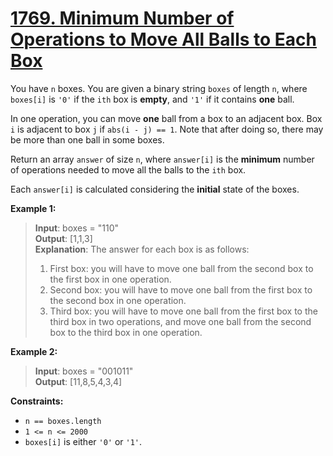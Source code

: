 # **[1769. Minimum Number of Operations to Move All Balls to Each Box](https://leetcode.com/problems/minimum-number-of-operations-to-move-all-balls-to-each-box/description/)**

You have `n` boxes. You are given a binary string `boxes` of length `n`, where `boxes[i]` is `'0'` if the `ith` box is **empty**, and `'1'` if it contains **one** ball.

In one operation, you can move **one** ball from a box to an adjacent box. Box `i` is adjacent to box `j` if `abs(i - j) == 1`. Note that after doing so, there may be more than one ball in some boxes.

Return an array `answer` of size `n`, where `answer[i]` is the **minimum** number of operations needed to move all the balls to the `ith` box.

Each `answer[i]` is calculated considering the **initial** state of the boxes.

**Example 1:**

> **Input**: boxes = "110"  
> **Output**: [1,1,3]  
> **Explanation**: The answer for each box is as follows:  
> 1) First box: you will have to move one ball from the second box to the first box in one operation.  
> 2) Second box: you will have to move one ball from the first box to the second box in one operation.
> 3) Third box: you will have to move one ball from the first box to the third box in two operations, and move one ball from the second box to the third box in one operation.  

**Example 2:**

> **Input**: boxes = "001011"  
> **Output**: [11,8,5,4,3,4]

**Constraints:**

- `n == boxes.length`
- `1 <= n <= 2000`
- `boxes[i]` is either `'0'` or `'1'`.